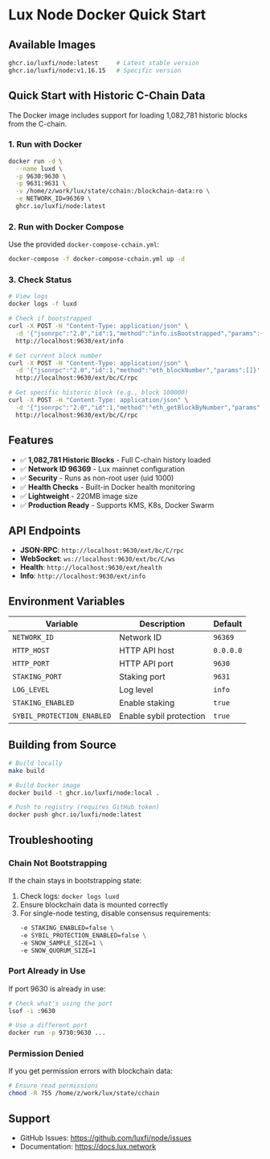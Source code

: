 # Lux Node Docker Quick Start

## Available Images

```bash
ghcr.io/luxfi/node:latest     # Latest stable version
ghcr.io/luxfi/node:v1.16.15   # Specific version
```

## Quick Start with Historic C-Chain Data

The Docker image includes support for loading 1,082,781 historic blocks from the C-chain.

### 1. Run with Docker

```bash
docker run -d \
  --name luxd \
  -p 9630:9630 \
  -p 9631:9631 \
  -v /home/z/work/lux/state/cchain:/blockchain-data:ro \
  -e NETWORK_ID=96369 \
  ghcr.io/luxfi/node:latest
```

### 2. Run with Docker Compose

Use the provided `docker-compose-cchain.yml`:

```bash
docker-compose -f docker-compose-cchain.yml up -d
```

### 3. Check Status

```bash
# View logs
docker logs -f luxd

# Check if bootstrapped
curl -X POST -H "Content-Type: application/json" \
  -d '{"jsonrpc":"2.0","id":1,"method":"info.isBootstrapped","params":{"chain":"C"}}' \
  http://localhost:9630/ext/info

# Get current block number
curl -X POST -H "Content-Type: application/json" \
  -d '{"jsonrpc":"2.0","id":1,"method":"eth_blockNumber","params":[]}' \
  http://localhost:9630/ext/bc/C/rpc

# Get specific historic block (e.g., block 100000)
curl -X POST -H "Content-Type: application/json" \
  -d '{"jsonrpc":"2.0","id":1,"method":"eth_getBlockByNumber","params":["0x186a0",false]}' \
  http://localhost:9630/ext/bc/C/rpc
```

## Features

- ✅ **1,082,781 Historic Blocks** - Full C-chain history loaded
- ✅ **Network ID 96369** - Lux mainnet configuration
- ✅ **Security** - Runs as non-root user (uid 1000)
- ✅ **Health Checks** - Built-in Docker health monitoring
- ✅ **Lightweight** - 220MB image size
- ✅ **Production Ready** - Supports KMS, K8s, Docker Swarm

## API Endpoints

- **JSON-RPC**: `http://localhost:9630/ext/bc/C/rpc`
- **WebSocket**: `ws://localhost:9630/ext/bc/C/ws`
- **Health**: `http://localhost:9630/ext/health`
- **Info**: `http://localhost:9630/ext/info`

## Environment Variables

| Variable | Description | Default |
|----------|-------------|---------|
| `NETWORK_ID` | Network ID | `96369` |
| `HTTP_HOST` | HTTP API host | `0.0.0.0` |
| `HTTP_PORT` | HTTP API port | `9630` |
| `STAKING_PORT` | Staking port | `9631` |
| `LOG_LEVEL` | Log level | `info` |
| `STAKING_ENABLED` | Enable staking | `true` |
| `SYBIL_PROTECTION_ENABLED` | Enable sybil protection | `true` |

## Building from Source

```bash
# Build locally
make build

# Build Docker image
docker build -t ghcr.io/luxfi/node:local .

# Push to registry (requires GitHub token)
docker push ghcr.io/luxfi/node:latest
```

## Troubleshooting

### Chain Not Bootstrapping

If the chain stays in bootstrapping state:
1. Check logs: `docker logs luxd`
2. Ensure blockchain data is mounted correctly
3. For single-node testing, disable consensus requirements:
   ```bash
   -e STAKING_ENABLED=false \
   -e SYBIL_PROTECTION_ENABLED=false \
   -e SNOW_SAMPLE_SIZE=1 \
   -e SNOW_QUORUM_SIZE=1
   ```

### Port Already in Use

If port 9630 is already in use:
```bash
# Check what's using the port
lsof -i :9630

# Use a different port
docker run -p 9730:9630 ...
```

### Permission Denied

If you get permission errors with blockchain data:
```bash
# Ensure read permissions
chmod -R 755 /home/z/work/lux/state/cchain
```

## Support

- GitHub Issues: https://github.com/luxfi/node/issues
- Documentation: https://docs.lux.network